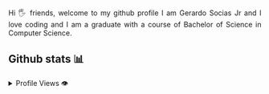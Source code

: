 <p align="justify"> 
Hi 🖐️ friends, welcome to my github profile
I am Gerardo Socias Jr and I love coding and I am a graduate with a course of Bachelor of Science in Computer Science.
</p>


## Github stats 📊
<details>
  <summary>Profile Views 👁️</summary>
  <br/>
  <img src="https://komarev.com/ghpvc/?username=gerardosocias29&label=PROFILE+VIEWS&style=for-the-badge&color=brightgreen">

</details>
